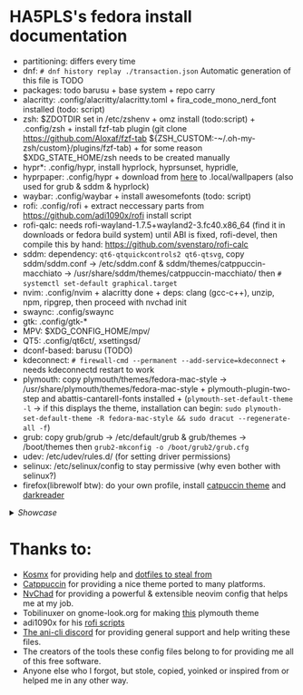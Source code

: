 # HA5PLS's fedora install documentation
- partitioning: differs every time
- dnf: `# dnf history replay ./transaction.json` Automatic generation of this file is TODO
- packages: todo barusu + base system + repo carry
- alacritty: .config/alacritty/alacritty.toml + fira_code_mono_nerd_font installed (todo: script)
- zsh: $ZDOTDIR set in /etc/zshenv + omz install (todo:script) + .config/zsh + install fzf-tab plugin (git clone https://github.com/Aloxaf/fzf-tab ${ZSH_CUSTOM:-~/.oh-my-zsh/custom}/plugins/fzf-tab) + for some reason $XDG_STATE_HOME/zsh needs to be created manually
- hypr*: .config/hypr, install hyprlock, hyprsunset, hypridle, 
- hyprpaper: .config/hypr + download from [here](https://www.flickr.com/photos/nasahqphoto/5914101671/in/photostream/) to .local/wallpapers (also used for grub & sddm & hyprlock)
- waybar: .config/waybar + install awesomefonts (todo: script)
- rofi: .config/rofi + extract neccessary parts from https://github.com/adi1090x/rofi install script
- rofi-qalc: needs rofi-wayland-1.7.5+wayland2-3.fc40.x86_64 (find it in downloads or fedora build system) until ABI is fixed, rofi-devel, then compile this by hand: https://github.com/svenstaro/rofi-calc
- sddm: dependency: `qt6-qtquickcontrols2 qt6-qtsvg`, copy sddm/sddm.conf -> /etc/sddm.conf & sddm/themes/catppuccin-macchiato -> /usr/share/sddm/themes/catppuccin-macchiato/ then `# systemctl set-default graphical.target`
- nvim: .config/nvim + alacritty done + deps: clang (gcc-c++), unzip, npm, ripgrep, then proceed with nvchad init
- swaync: .config/swaync
- gtk: .config/gtk-*
- MPV: $XDG_CONFIG_HOME/mpv/
- QT5: .config/qt6ct/, xsettingsd/
- dconf-based: barusu (TODO)
- kdeconnect: `# firewall-cmd --permanent --add-service=kdeconnect` + needs kdeconnectd restart to work
- plymouth: copy plymouth/themes/fedora-mac-style -> /usr/share/plymouth/themes/fedora-mac-style + plymouth-plugin-two-step and abattis-cantarell-fonts installed + (`plymouth-set-default-theme -l` -> if this displays the theme, installation can begin: `sudo plymouth-set-default-theme -R fedora-mac-style && sudo dracut --regenerate-all -f`)
- grub: copy grub/grub -> /etc/default/grub & grub/themes -> /boot/themes then `grub2-mkconfig -o /boot/grub2/grub.cfg`
- udev: /etc/udev/rules.d/ (for setting driver permissions)
- selinux: /etc/selinux/config to stay permissive (why even bother with selinux?)
- firefox(librewolf btw): do your own profile, install [catpuccin theme](https://github.com/catppuccin/firefox) and [darkreader](https://darkreader.org/)

<details>
    <summary><i>Showcase</i></summary>
    ![background](https://raw.githubusercontent.com/Derisis13/dotfiles/refs/heads/master/.assets/bare.png)
    ![nvim](https://raw.githubusercontent.com/Derisis13/dotfiles/refs/heads/master/.assets/nvim.png)
    ![fetch](https://raw.githubusercontent.com/Derisis13/dotfiles/refs/heads/master/.assets/fetch.png)
    ![launcher](https://raw.githubusercontent.com/Derisis13/dotfiles/refs/heads/master/.assets/ff_launcher.png)
    ![control center](https://raw.githubusercontent.com/Derisis13/dotfiles/refs/heads/master/.assets/control_center_menu.png.png)
    ![btop](https://raw.githubusercontent.com/Derisis13/dotfiles/refs/heads/master/.assets/btop.png)
</details>


# Thanks to:
- [Kosmx](https://github.com/KosmX/) for providing help and [dotfiles to steal from](https://github.com/KosmX/hypr-dots)
- [Catppuccin](https://github.com/catppuccin/) for providing a nice theme ported to many platforms.
- [NvChad](https://github.com/NvChad/) for providing a powerful & extensible neovim config that helps me at my job.
- Tobilinuxer on gnome-look.org for making [this](https://www.gnome-look.org/p/2106821) plymouth theme
- adi1090x for his [rofi scripts](https://github.com/adi1090x/rofi)
- [The ani-cli discord](https://discord.com/invite/aqu7GpqVmR) for providing general support and help writing these files.
- The creators of the tools these config files belong to for providing me all of this free software.
- Anyone else who I forgot, but stole, copied, yoinked or inspired from or helped me in any other way.
